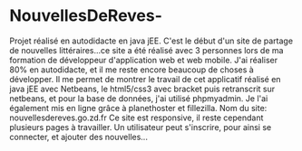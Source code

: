 # NouvellesDeReves-
Projet réalisé en autodidacte en java jEE.
C'est le début d'un site de partage de nouvelles littéraires...ce site a été réalisé avec 3 personnes lors de ma formation de développeur d'application web et web mobile. J'ai réaliser 80% en autodidacte, et il me reste encore beaucoup de choses à développer. Il me permet de montrer le travail de cet applicatif réalisé en java jEE avec Netbeans, le html5/css3 avec bracket puis retranscrit sur netbeans, et pour la base de données, j'ai utilisé phpmyadmin.
Je l'ai également mis en ligne grâce à planethoster et fillezilla. Nom du site: nouvellesdereves.go.zd.fr
Ce site est responsive, il reste cependant plusieurs pages à travailler.
Un utilisateur peut s'inscrire, pour ainsi se connecter, et ajouter des nouvelles...
